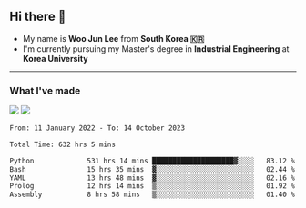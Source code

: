 ## Hi there 👋

- My name is **Woo Jun Lee** from **South Korea 🇰🇷**
- I'm currently pursuing my Master's degree in **Industrial Engineering** at **Korea University**

---

### What I've made

<a href="https://share.streamlit.io/tomtom1103/kuiai_hackathon_2022/main/JL_app.py"><img src="https://img.shields.io/badge/Journey Lee-161B22?style=for-the-badge&logo=streamlit&logoColor=FF4B4B"/></a> <a href="https://jeon-100.github.io/Dangzang/"><img src="https://img.shields.io/badge/당신을 위한 장학금, 당장!-161B22?style=for-the-badge&logo=react&logoColor=#61DAFB"/></a>

<!--START_SECTION:waka-->

```txt
From: 11 January 2022 - To: 14 October 2023

Total Time: 632 hrs 5 mins

Python             531 hrs 14 mins ████████████████████▓░░░░   83.12 %
Bash               15 hrs 35 mins  ▓░░░░░░░░░░░░░░░░░░░░░░░░   02.44 %
YAML               13 hrs 48 mins  ▓░░░░░░░░░░░░░░░░░░░░░░░░   02.16 %
Prolog             12 hrs 14 mins  ▒░░░░░░░░░░░░░░░░░░░░░░░░   01.92 %
Assembly           8 hrs 58 mins   ▒░░░░░░░░░░░░░░░░░░░░░░░░   01.40 %
```

<!--END_SECTION:waka-->
